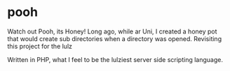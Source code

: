 # pooh
Watch out Pooh, its Honey! Long ago, while ar Uni, I created a honey pot that would create sub directories when a directory was  opened. Revisiting this project for the lulz

Written in PHP, what I feel to be the lulziest server side scripting language. 
